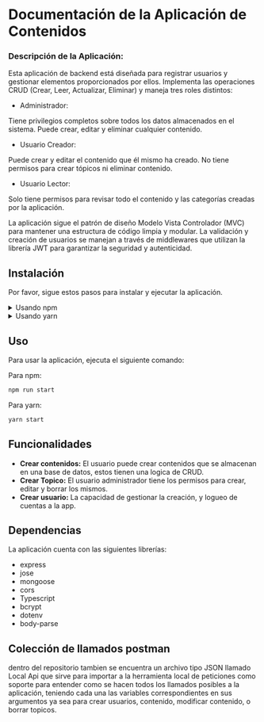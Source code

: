 # Documentación de la Aplicación de Contenidos

### Descripción de la Aplicación:

Esta aplicación de backend está diseñada para registrar usuarios y gestionar elementos proporcionados por ellos. Implementa las operaciones CRUD (Crear, Leer, Actualizar, Eliminar) y maneja tres roles distintos:

- Administrador:

Tiene privilegios completos sobre todos los datos almacenados en el sistema.
Puede crear, editar y eliminar cualquier contenido.

- Usuario Creador:

Puede crear y editar el contenido que él mismo ha creado.
No tiene permisos para crear tópicos ni eliminar contenido.

- Usuario Lector:

Solo tiene permisos para revisar todo el contenido y las categorías creadas por la aplicación.


La aplicación sigue el patrón de diseño Modelo Vista Controlador (MVC) para mantener una estructura de código limpia y modular.
La validación y creación de usuarios se manejan a través de middlewares que utilizan la librería JWT para garantizar la seguridad y autenticidad.


## Instalación
Por favor, sigue estos pasos para instalar y ejecutar la aplicación.

<details>
  <summary>Usando npm</summary>

  1. Clona el repositorio:
     ```bash
     git clone https://github.com/tankez0r/disruptive-challenge-backend.git
     ```

  2. Navega al directorio del proyecto:
     ```bash
     cd disruptive-challenge-backend
     ```

  3. Instala las dependencias utilizando npm:
     ```bash
     npm install
     ```

</details>

<details>
  <summary>Usando yarn</summary>

  1. Clona el repositorio:
     ```bash
    git clone https://github.com/tankez0r/disruptive-challenge-backend.git
     ```

  2. Navega al directorio del proyecto:
     ```bash
     cd disruptive-challenge-backend
     ```

  3. Instala las dependencias utilizando yarn:
     ```bash
     yarn install
     ```

</details>

## Uso

Para usar la aplicación, ejecuta el siguiente comando:

Para npm:
```bash
npm run start
```

Para yarn:
```bash
yarn start
```

## Funcionalidades

- **Crear contenidos:** El usuario puede crear contenidos que se almacenan en una base de datos, estos tienen una logica de CRUD.
- **Crear Topico:** El usuario administrador tiene los permisos para crear, editar y borrar los mismos.
- **Crear usuario:** La capacidad de gestionar la creación, y logueo de cuentas a la app. 


## Dependencias

La aplicación cuenta con las siguientes librerías:

- express
- jose
- mongoose
- cors
- Typescript
- bcrypt
- dotenv
- body-parse

## Colección de llamados postman

dentro del repositorio tambien se encuentra un archivo tipo JSON llamado Local Api que sirve para importar a la herramienta local de peticiones como soporte para entender como se hacen
todos los llamados posibles a la aplicación, teniendo cada una las variables correspondientes en sus argumentos ya sea para crear usuarios, contenido, modificar contenido, o borrar topicos.
